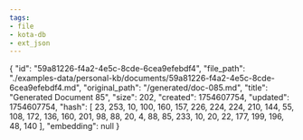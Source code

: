 ```yaml
---
tags:
- file
- kota-db
- ext_json
---
```

{
  "id": "59a81226-f4a2-4e5c-8cde-6cea9efebdf4",
  "file_path": "./examples-data/personal-kb/documents/59a81226-f4a2-4e5c-8cde-6cea9efebdf4.md",
  "original_path": "/generated/doc-085.md",
  "title": "Generated Document 85",
  "size": 202,
  "created": 1754607754,
  "updated": 1754607754,
  "hash": [
    23,
    253,
    10,
    100,
    160,
    157,
    226,
    224,
    224,
    210,
    144,
    55,
    108,
    172,
    136,
    160,
    201,
    98,
    88,
    20,
    4,
    88,
    85,
    233,
    10,
    20,
    22,
    177,
    199,
    196,
    48,
    140
  ],
  "embedding": null
}